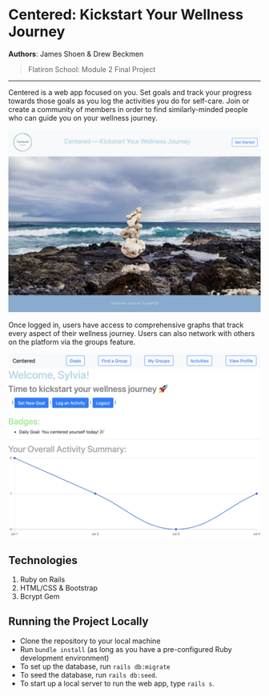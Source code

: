 # Centered: Kickstart Your Wellness Journey

**Authors**: James Shoen & Drew Beckmen
> Flatiron School: Module 2 Final Project

---

Centered is a web app focused on you. Set goals and track your progress towards those goals as you log the activities you do for self-care. Join or create a community of members in order to find similarly-minded people who can guide you on your wellness journey. 

![landing](/app/assets/images/Screen%20Shot%202020-07-02%20at%203.21.18%20PM.png)

Once logged in, users have access to comprehensive graphs that track every aspect of their wellness journey. Users can also network with others on the platform via the groups feature. 

![homepage](/app/assets/images/Screen%20Shot%202020-07-02%20at%203.23.58%20PM.png)


## Technologies 
1. Ruby on Rails 
2. HTML/CSS & Bootstrap
3. Bcrypt Gem 

## Running the Project Locally 

- Clone the repository to your local machine 
- Run `bundle install` (as long as you have a pre-configured Ruby development environment)
- To set up the database, run `rails db:migrate`
- To seed the database, run `rails db:seed`. 
- To start up a local server to run the web app, type `rails s`.